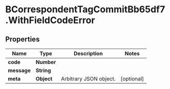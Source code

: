 # BCorrespondentTagCommitBb65df7.WithFieldCodeError

## Properties

Name | Type | Description | Notes
------------ | ------------- | ------------- | -------------
**code** | **Number** |  | 
**message** | **String** |  | 
**meta** | **Object** | Arbitrary JSON object. | [optional] 


